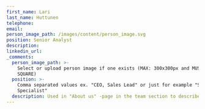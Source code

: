 ```yaml
---
first_name: Lari
last_name: Huttunen
telephone:
email:
person_image_path: /images/content/person_image.svg
position: Senior Analyst
description:
linkedin_url:
_comments:
  person_image_path: >-
    Select or upload person image if one exists (MAX: 300x300px and MUST BE
    SQUARE)
  position: >-
    Comma separated values ex. "CEO, Sales Lead" or just for example "Software
    Specialist"
  description: Used in "About us" -page in the team section to describe the employee.
---
```


